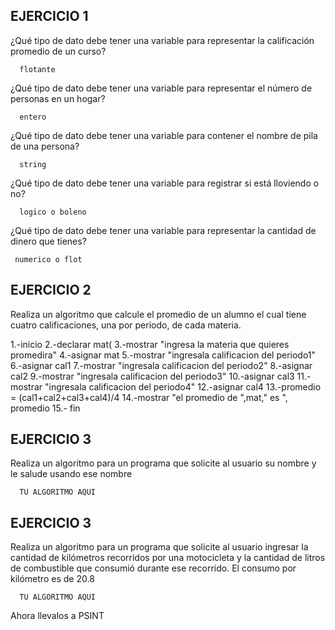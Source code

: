 ## EJERCICIO 1

¿Qué tipo de dato debe tener una variable para representar la calificación promedio de un
curso?

      flotante 

¿Qué tipo de dato debe tener una variable para representar el número de personas en un
hogar?

      entero

¿Qué tipo de dato debe tener una variable para contener el nombre de pila de una persona?

      string

¿Qué tipo de dato debe tener una variable para registrar si está lloviendo o no?

      logico o boleno 

¿Qué tipo de dato debe tener una variable para representar la cantidad de dinero que
tienes?

     numerico o flot
      
## EJERCICIO 2

Realiza un algoritmo que calcule el promedio de un alumno el cual tiene cuatro calificaciones, una por periodo, de cada materia.

  1.-inicio
  2.-declarar mat(
  3.-mostrar "ingresa la materia que quieres promedira"
  4.-asignar mat
  5.-mostrar "ingresala calificacion del periodo1"
  6.-asignar cal1
  7.-mostrar "ingresala calificacion del periodo2"
  8.-asignar cal2
  9.-mostrar "ingresala calificacion del periodo3"
  10.-asignar cal3
  11.-mostrar "ingresala calificacion del periodo4"
  12.-asignar cal4
  13.-promedio = (cal1+cal2+cal3+cal4)/4
  14.-mostrar "el promedio de ",mat," es ", promedio 
  15.- fin 

     
      
      
## EJERCICIO 3

Realiza un algoritmo para un programa que solicite al usuario su nombre y le salude usando ese nombre

      TU ALGORITMO AQUI  

## EJERCICIO 3

Realiza un algoritmo para  un programa que solicite al usuario ingresar la cantidad de kilómetros recorridos por una motocicleta y la cantidad de litros de combustible que consumió durante ese recorrido. El consumo por kilómetro es de 20.8

      TU ALGORITMO AQUI  

Ahora llevalos a PSINT
